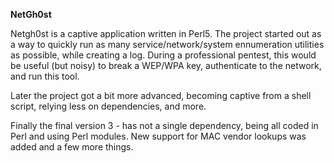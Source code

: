 **NetGh0st**  

Netgh0st is a captive application written in Perl5. The project started out as a way to quickly run as many service/network/system ennumeration utilities as possible, while creating a log. During a professional pentest, this would be useful (but noisy) to break a WEP/WPA key, authenticate to the network, and run this tool.

Later the project got a bit more advanced, becoming captive from a shell script, relying less on dependencies, and more.

Finally the final version 3 - has not a single dependency, being all coded in Perl and using Perl modules. New support for MAC vendor lookups was added and a few more things.